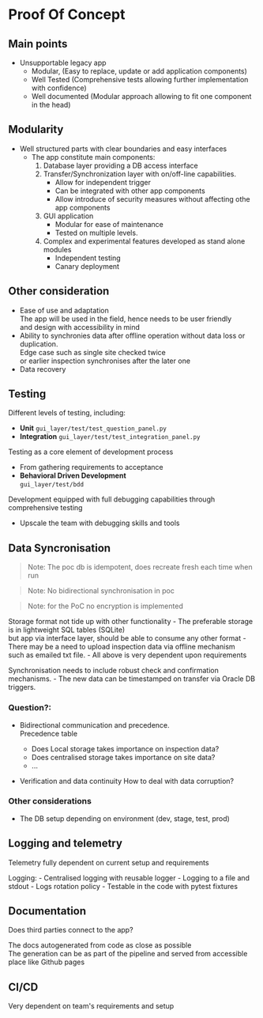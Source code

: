 # Proof Of Concept

## Main points

- Unsupportable legacy app
    - Modular, (Easy to replace, update or add application components)
    - Well Tested (Comprehensive tests allowing further implementation with confidence)
    - Well documented (Modular approach allowing to fit one component in the head)

## Modularity

- Well structured parts with clear boundaries and easy interfaces
    - The app constitute main components:
        1. Database layer providing a DB access interface
        2. Transfer/Synchronization layer with on/off-line capabilities. 
            - Allow for independent trigger
            - Can be integrated with other app components
            - Allow introduce of security measures without affecting othe app components
        3. GUI application
            - Modular for ease of maintenance
            - Tested on multiple levels.
        4. Complex and experimental features developed as stand alone modules
            - Independent testing
            - Canary deployment

## Other consideration

- Ease of use and adaptation  
    The app will be used in the field, hence needs to be user friendly  
    and design with accessibility in mind
- Ability to synchronies data after offline operation without data loss or duplication.  
    Edge case such as single site checked twice  
    or earlier inspection synchronises after the later one
- Data recovery

## Testing

Different levels of testing, including:

- **Unit** `gui_layer/test/test_question_panel.py`
- **Integration** `gui_layer/test/test_integration_panel.py`

Testing as a core element of development process  

- From gathering requirements to acceptance
- **Behavioral Driven Development**  
    `gui_layer/test/bdd`

Development equipped with full debugging capabilities through comprehensive testing

- Upscale the team with debugging skills and tools

## Data Syncronisation

>Note: The poc db is idempotent, does recreate fresh each time when run

>Note: No bidirectional synchronisation in poc

>Note: for the PoC no encryption is implemented

Storage format not tide up with other functionality
    - The preferable storage is in lightweight SQL tables (SQLite)  
      but app via interface layer, should be able to consume any other format
    - There may be a need to upload inspection data via offline mechanism  
      such as emailed txt file.
    - All above is very dependent upon requirements

Synchronisation needs to include robust check and confirmation mechanisms.
    - The new data can be timestamped on transfer via Oracle DB triggers.

### Question?:
- Bidirectional communication and precedence.  
    Precedence table
    - Does Local storage takes importance on inspection data?
    - Does centralised storage takes importance on site data?
    - ...

- Verification and data continuity
    How to deal with data corruption?

### Other considerations

- The DB setup depending on environment (dev, stage, test, prod)

## Logging and telemetry

Telemetry fully dependent on current setup and requirements

Logging:
    - Centralised logging with reusable logger
    - Logging to a file and stdout
    - Logs rotation policy
    - Testable in the code with pytest fixtures

## Documentation

Does third parties connect to the app?

The docs autogenerated from code as close as possible  
The generation can be as part of the pipeline and served from accessible place like Github pages

## CI/CD

Very dependent on team's requirements and setup